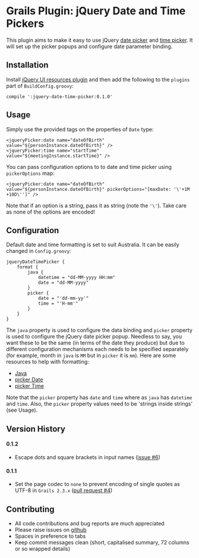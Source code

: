 Grails Plugin: jQuery Date and Time Pickers
===========================================

This plugin aims to make it easy to use jQuery [date picker](http://jqueryui.com/datepicker/) and [time
picker](https://github.com/trentrichardson/jQuery-Timepicker-Addon). It will set up the picker popups and configure date
parameter binding.

Installation
------------

Install [jQuery UI resources plugin](http://grails.org/plugin/jquery-ui) and then add the following to the `plugins`
part of `BuildConfig.groovy`:

    compile ':jquery-date-time-picker:0.1.0'

Usage
-----

Simply use the provided tags on the properties of `Date` type:

    <jqueryPicker:date name="dateOfBirth" value="${personInstance.dateOfBirth}" />
    <jqueryPicker:time name="startTime" value="${meetingInstance.startTime}" />

You can pass configuration options to to date and time picker using `pickerOptions` map:

    <jqueryPicker:date name="dateOfBirth" value="${personInstance.dateOfBirth}" pickerOptions="[maxDate: '\'+1M +10D\'']" />

Note that if an option is a string, pass it as string (note the `'\'`). Take care as none of the options are encoded!


Configuration
-------------

Default date and time formatting is set to suit Australia. It can be easily changed in `Config.groovy`:

    jqueryDateTimePicker {
        format {
            java {
                datetime = "dd-MM-yyyy HH:mm"
                date = "dd-MM-yyyy"
            }
            picker {
                date = "'dd-mm-yy'"
                time = "'H-mm'"
            }
        }
    }

The `java` property is used to configure the data binding and `picker` property is used to configure the jQuery date
picker popup. Needless to say, you want these to be the same (in terms of the date they produce) but due to different
configuration mechanisms each needs to be specified separately (for example, month in `java` is `MM` but in `picker` it
is `mm`). Here are some resources to help with formatting:

* [Java](http://docs.oracle.com/javase/6/docs/api/java/text/SimpleDateFormat.html)
* [picker Date](http://api.jqueryui.com/datepicker/#utility-formatDate)
* [picker Time](http://trentrichardson.com/examples/timepicker/)

Note that the `picker` property has `date` and `time` where as `java` has `datetime` and `time`. Also, the `picker`
property values need to be 'strings inside strings' (see Usage). 

Version History
---------------

#### 0.1.2
* Escape dots and square brackets in input names ([issue #6](https://github.com/zoran119/grails-jquery-date-time-picker/issues/6))

#### 0.1.1
* Set the page codec to `none` to prevent encoding of single quotes as UTF-8 in `Grails 2.3.x` ([pull request #4](https://github.com/zoran119/grails-jquery-date-time-picker/pull/4))


Contributing
------------

* All code contributions and bug reports are much appreciated
* Please raise issues on [github](https://github.com/zoran119/grails-jquery-date-time-picker)
* Spaces in preference to tabs
* Keep commit messages clean (short, capitalised summary, 72 columns or so wrapped details)
